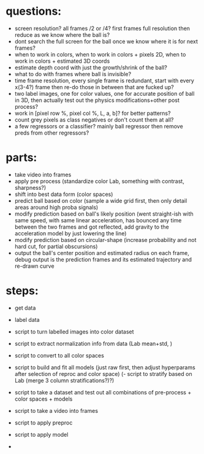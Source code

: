 # questions: 
- screen resolution? all frames /2 or /4? first frames full resolution then reduce as we know where the ball is?
- dont search the full screen for the ball once we know where it is for next frames?
- when to work in colors, when to work in colors + pixels 2D, when to work in colors + estimated 3D coords
- estimate depth coord with just the growth/shrink of the ball?
- what to do with frames where ball is invisible?
- time frame resolution, every single frame is redundant, start with every x(3-4?) frame then re-do those in between that are fucked up?
- two label images, one for color values, one for accurate position of ball in 3D, then actually test out the physics modifications+other post process?
- work in [pixel row %, pixel col %, L, a, b]? for better patterns?
- count grey pixels as class negatives or don't count them at all?
- a few regressors or a classifier? mainly ball regressor then remove preds from other regressors?


# parts: 
- take video into frames
- apply pre process (standardize color Lab, something with contrast, sharpness?)
- shift into best data form (color spaces)
- predict ball based on color (sample a wide grid first, then only detail areas around high proba signals)
- modify prediction based on ball's likely position (went straight-ish with same speed, with same linear acceleration, has bounced any time between the two frames and got reflected, add gravity to the acceleration model by just lowering the line)
- modify prediction based on circular-shape (increase probability and not hard cut, for partial obscursions)
- output the ball's center position and estimated radius on each frame, debug output is the prediction frames and its estimated trajectory and re-drawn curve



# steps: 
- get data
- label data
- script to turn labelled images into color dataset

- script to extract normalization info from data (Lab mean+std, )
- script to convert to all color spaces

- script to build and fit all models (just raw first, then adjust hyperparams after selection of reproc and color space)
(- script to stratify based on Lab (merge 3 column stratifications?)?)
- script to take a dataset and test out all combinations of pre-process + color spaces + models

- script to take a video into frames
- script to apply preproc
- script to apply model

- 
